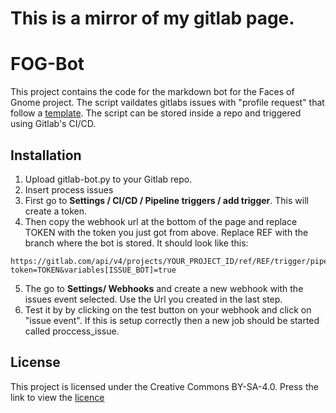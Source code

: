 # This is a mirror of my gitlab page. 

# FOG-Bot
This project contains the code for the markdown bot for the Faces of Gnome project. The script vaildates gitlabs issues with "profile request" that follow a [template](https://gitlab.gnome.org/Teams/Engagement/websites/people-of-gnome/-/blob/master/_data/member-template.yml). The script can be stored inside a repo and triggered using Gitlab's CI/CD.

## Installation
1. Upload gitlab-bot.py to your Gitlab repo.
2. Insert process issues 
3. First go to <b>Settings / CI/CD / Pipeline triggers / add trigger</b>. This will create a token.
4. Then copy the webhook url at the bottom of the page and replace TOKEN with the token you just got from above. Replace REF with the branch where the bot is stored. It should look like this:
```
https://gitlab.com/api/v4/projects/YOUR_PROJECT_ID/ref/REF/trigger/pipeline?token=TOKEN&variables[ISSUE_BOT]=true
```
5. The go to <b>Settings/ Webhooks</b> and create a new webhook with the issues event selected. Use the Url you created in the last step.
6. Test it by by clicking on the test button on your webhook and click on "issue event". If this is setup correctly then a new job should be started called proccess_issue.

## License
This project is licensed under the Creative Commons BY-SA-4.0. Press the link to view the [licence]()
